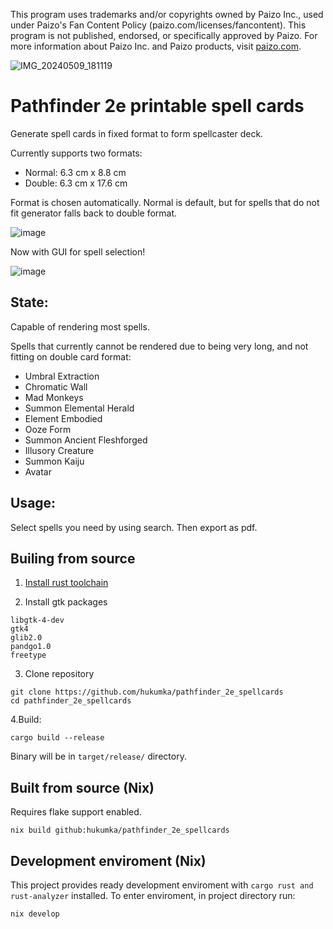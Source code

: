 This program uses trademarks and/or copyrights owned by Paizo Inc., used under Paizo's Fan Content Policy (paizo.com/licenses/fancontent). This program is not published, endorsed, or specifically approved by Paizo. For more information about Paizo Inc. and Paizo products, visit [paizo.com](https://paizo.com).

![IMG_20240509_181119](https://github.com/hukumka/pathfinder_2e_spellcards/assets/5196471/f7dc86fa-c163-4142-8933-b14588e2332c)

# Pathfinder 2e printable spell cards

Generate spell cards in fixed format to form spellcaster deck.

Currently supports two formats:
+ Normal: 6.3 cm x 8.8 cm
+ Double: 6.3 cm x 17.6 cm

Format is chosen automatically. Normal is default, but for spells that do not fit generator falls back to double format. 

![image](https://github.com/hukumka/pathfinder_2e_spellcards/assets/5196471/bea56a04-cf04-47f8-b3d1-44f80463f2aa)

Now with GUI for spell selection!

![image](https://github.com/hukumka/pathfinder_2e_spellcards/assets/5196471/485d0066-3a46-4af0-8331-dd48c761db4e)


## State:

Capable of rendering most spells.

Spells that currently cannot be rendered due to being very long, and not fitting on double card format:

+ Umbral Extraction
+ Chromatic Wall
+ Mad Monkeys
+ Summon Elemental Herald
+ Element Embodied
+ Ooze Form
+ Summon Ancient Fleshforged
+ Illusory Creature
+ Summon Kaiju
+ Avatar

## Usage:

Select spells you need by using search. Then export as pdf.

## Builing from source

1. [Install rust toolchain](https://rustup.rs/)

2. Install gtk packages

```
libgtk-4-dev
gtk4
glib2.0
pandgo1.0
freetype
```

3. Clone repository
```
git clone https://github.com/hukumka/pathfinder_2e_spellcards
cd pathfinder_2e_spellcards
```

4.Build:
```
cargo build --release
```

Binary will be in `target/release/` directory.

## Built from source (Nix)

Requires flake support enabled.

```
nix build github:hukumka/pathfinder_2e_spellcards
```

## Development enviroment (Nix)

This project provides ready development enviroment with `cargo rust and rust-analyzer` installed. To enter enviroment, in project directory run:

```
nix develop
```


